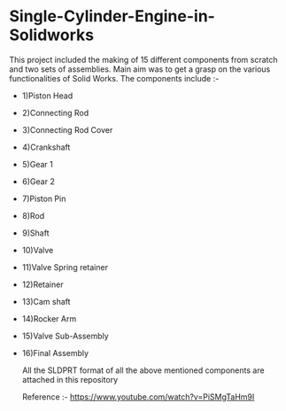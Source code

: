 # Single-Cylinder-Engine-in-Solidworks

This project included the making of 15 different components from scratch and two sets of assemblies. Main aim was to get a grasp on the various functionalities of Solid Works. 
The components include :-
 - 1)Piston Head
 - 2)Connecting Rod
 - 3)Connecting Rod Cover
 - 4)Crankshaft
 - 5)Gear 1
 - 6)Gear 2
 - 7)Piston Pin
 - 8)Rod
 - 9)Shaft
 - 10)Valve
 - 11)Valve Spring retainer
 - 12)Retainer
 - 13)Cam shaft
 - 14)Rocker Arm
 - 15)Valve Sub-Assembly
 - 16)Final Assembly

   All the SLDPRT format of all the above mentioned components are attached in this repository

   Reference :- https://www.youtube.com/watch?v=PiSMgTaHm9I
